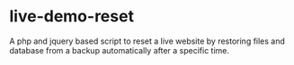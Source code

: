 # live-demo-reset
 A php and jquery based script to reset a live website by restoring files and database from a backup automatically after a specific time.

